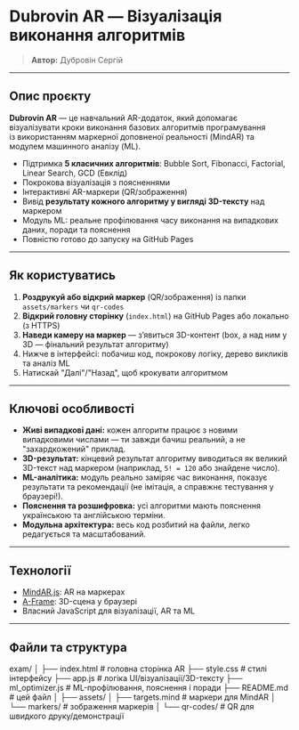 # Dubrovіn AR — Візуалізація виконання алгоритмів

> **Автор:** Дубровін Сергій  

---

## Опис проєкту

**Dubrovіn AR** — це навчальний AR-додаток, який допомагає візуалізувати кроки виконання базових алгоритмів програмування  
із використанням маркерної доповненої реальності (MindAR) та модулем машинного аналізу (ML).

- Підтримка **5 класичних алгоритмів**: Bubble Sort, Fibonacci, Factorial, Linear Search, GCD (Евклід)
- Покрокова візуалізація з поясненнями
- Інтерактивні AR-маркери (QR/зображення)
- Вивід **результату кожного алгоритму у вигляді 3D-тексту** над маркером
- Модуль ML: реальне профілювання часу виконання на випадкових даних, поради та пояснення
- Повністю готово до запуску на GitHub Pages

---

## Як користуватись

1. **Роздрукуй або відкрий маркер** (QR/зображення) із папки `assets/markers` чи `qr-codes`
2. **Відкрий головну сторінку** (`index.html`) на GitHub Pages або локально (з HTTPS)
3. **Наведи камеру на маркер** — з’явиться 3D-контент (box, а над ним у 3D — фінальний результат алгоритму)
4. Нижче в інтерфейсі: побачиш код, покрокову логіку, дерево викликів та аналіз ML
5. Натискай "Далі"/"Назад", щоб крокувати алгоритмом

---

## Ключові особливості

- **Живі випадкові дані:** кожен алгоритм працює з новими випадковими числами — ти завжди бачиш реальний, а не "захардкожений" приклад.
- **3D-результат:** кінцевий результат алгоритму виводиться як великий 3D-текст над маркером (наприклад, `5! = 120` або знайдене число).
- **ML-аналітика:** модуль реально заміряє час виконання, показує результати та рекомендації (не імітація, а справжнє тестування у браузері!).
- **Пояснення та розшифровка:** усі алгоритми мають пояснення українською та англійською терміни.
- **Модульна архітектура:** весь код розбитий на файли, легко редагується та масштабований.

---

## Технології

- [MindAR.js](https://github.com/MindAR-js/): AR на маркерах
- [A-Frame](https://aframe.io/): 3D-сцена у браузері
- Власний JavaScript для візуалізації, AR та ML

---

## Файли та структура
exam/
│
├── index.html # головна сторінка AR
├── style.css # стилі інтерфейсу
├── app.js # логіка UI/візуалізації/3D-тексту
├── ml_optimizer.js # ML-профілювання, пояснення і поради
├── README.md # цей файл
│
├── assets/
│ ├── targets.mind # маркери для MindAR
│ └── markers/ # зображення маркерів
│
└── qr-codes/ # QR для швидкого друку/демонстрації


